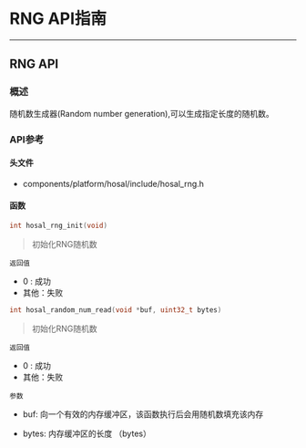 # RNG API指南

------

## RNG API

### 概述

随机数生成器(Random number generation),可以生成指定长度的随机数。

### API参考

#### 头文件

- components/platform/hosal/include/hosal_rng.h

#### 函数

```c
int hosal_rng_init(void)
```

> 初始化RNG随机数

`返回值`

- 0 : 成功
- 其他：失败





```c
int hosal_random_num_read(void *buf, uint32_t bytes)
```

> 初始化RNG随机数

`返回值`

- 0 : 成功
- 其他：失败

`参数`

- buf: 向一个有效的内存缓冲区，该函数执行后会用随机数填充该内存

- bytes: 内存缓冲区的长度 （bytes）